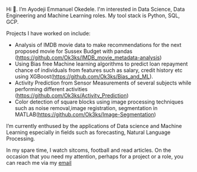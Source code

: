 Hi 👋. I’m Ayodeji Emmanuel Okedele. I'm interested in Data Science, Data Engineering and Machine Learning roles. My tool stack is Python, SQL, GCP. 

Projects I have worked on include: 

- Analysis of IMDB movie data to make recommendations for the next proposed movie for Sussex Budget with pandas (https://github.com/Ok3ks/IMDB_movie_metadata-analysis)
- Using Bias free Machine learning algorithms to predict loan repayment chance of individuals from features such as salary, credit history etc using XGBoost(https://github.com/Ok3ks/Bias_and_ML).
- Activity Prediction from Sensor Measurements of several subjects while performing different activities (https://github.com/Ok3ks/Activity_Prediction)
- Color detection of square blocks using image processing techniques such as noise removal,image registration, segmentation in MATLAB(https://github.com/Ok3ks/Image-Segmentation)

I’m currently enthused by the applications of Data science and Machine Learning especially in fields such as forecasting, Natural Language Processing. 

In my spare time, I watch sitcoms, football and read articles. On the occasion that you need my attention, perhaps for a project or a role, you can reach me via my [email](okedeleayodeji60@outlook.com)
